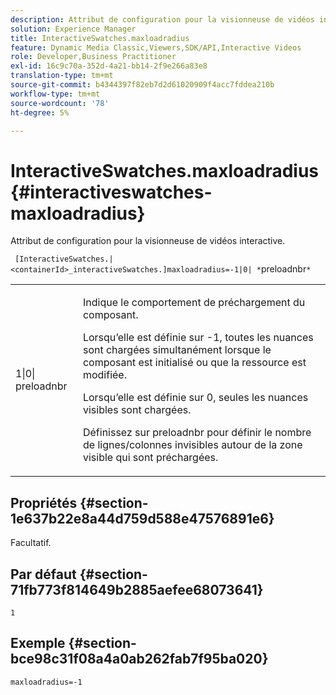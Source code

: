 ```yaml
---
description: Attribut de configuration pour la visionneuse de vidéos interactive.
solution: Experience Manager
title: InteractiveSwatches.maxloadradius
feature: Dynamic Media Classic,Viewers,SDK/API,Interactive Videos
role: Developer,Business Practitioner
exl-id: 16c9c70a-352d-4a21-bb14-2f9e266a83e8
translation-type: tm+mt
source-git-commit: b4344397f82eb7d2d61020909f4acc7fddea210b
workflow-type: tm+mt
source-wordcount: '78'
ht-degree: 5%

---
```


# InteractiveSwatches.maxloadradius{#interactiveswatches-maxloadradius}

Attribut de configuration pour la visionneuse de vidéos interactive.

` [InteractiveSwatches.|<containerId>_interactiveSwatches.]maxloadradius=-1|0| *`preloadnbr`*`

<table id="table_441553CD34C94A58A9D7CBF772DEDDB6"> 
 <tbody> 
  <tr> 
   <td colname="col1"> <p> <span class="codeph">1|0|<span class="varname"> preloadnbr</span></span> </p> </td> 
   <td colname="col2"> <p> Indique le comportement de préchargement du composant. </p> <p>Lorsqu’elle est définie sur <span class="codeph"> -1</span>, toutes les nuances sont chargées simultanément lorsque le composant est initialisé ou que la ressource est modifiée. </p> <p>Lorsqu’elle est définie sur <span class="codeph"> 0</span>, seules les nuances visibles sont chargées. </p> <p>Définissez sur <span class="codeph"><span class="varname"> preloadnbr</span></span> pour définir le nombre de lignes/colonnes invisibles autour de la zone visible qui sont préchargées. </p> </td> 
  </tr> 
 </tbody> 
</table>

## Propriétés {#section-1e637b22e8a44d759d588e47576891e6}

Facultatif.

## Par défaut {#section-71fb773f814649b2885aefee68073641}

`1`

## Exemple {#section-bce98c31f08a4a0ab262fab7f95ba020}

```
maxloadradius=-1
```
